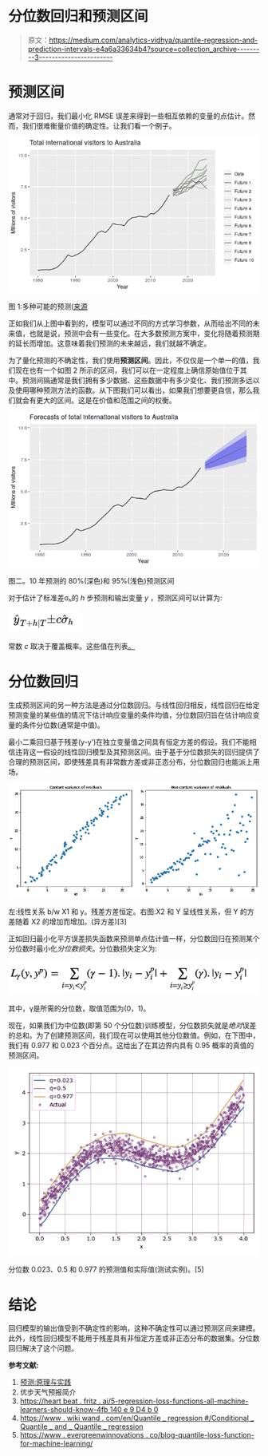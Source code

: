 # 分位数回归和预测区间

> 原文：<https://medium.com/analytics-vidhya/quantile-regression-and-prediction-intervals-e4a6a33634b4?source=collection_archive---------3----------------------->

# **预测区间**

通常对于回归，我们最小化 RMSE 误差来得到一些相互依赖的变量的点估计。然而，我们很难衡量价值的确定性。让我们看一个例子。

![](img/d2493cae0149ccd14595820c94d54af9.png)

图 1:多种可能的预测([来源](https://otexts.com/fpp2/perspective.html#perspective)

正如我们从上图中看到的，模型可以通过不同的方式学习参数，从而给出不同的未来值，也就是说，预测中会有一些变化。在大多数预测方案中，变化将随着预测期的延长而增加。这意味着我们预测的未来越远，我们就越不确定。

为了量化预测的不确定性，我们使用**预测区间**。因此，不仅仅是一个单一的值，我们现在也有一个如图 2 所示的区间，我们可以在一定程度上确信原始值位于其中。预测间隔通常是我们拥有多少数据、这些数据中有多少变化、我们预测多远以及使用哪种预测方法的函数。从下图我们可以看出，如果我们想要更自信，那么我们就会有更大的区间。这是在价值和范围之间的权衡。

![](img/0cf7e5921da7576541d397a2026a3d76.png)

图二。10 年预测的 80%(深色)和 95%(浅色)预测区间

对于估计了标准差σₕ的 *h* 步预测和输出变量 *y* ，预测区间可以计算为:

![](img/5504dfe48157b78920344bd5f658d997.png)

常数 *c* 取决于覆盖概率。这些值在列表[。](https://otexts.com/fpp2/prediction-intervals.html)

# **分位数回归**

生成预测区间的另一种方法是通过分位数回归。与线性回归相反，线性回归在给定预测变量的某些值的情况下估计响应变量的条件均值，分位数回归旨在估计响应变量的条件分位数(通常是中值)。

最小二乘回归基于残差(y-y’)在独立变量值之间具有恒定方差的假设。我们不能相信违背这一假设的线性回归模型及其预测区间。由于基于分位数损失的回归提供了合理的预测区间，即使残差具有非常数方差或非正态分布，分位数回归也能派上用场。

![](img/66ffbf02e35b3ace83bb451c69fa229e.png)

左:线性关系 b/w X1 和 y。残差方差恒定。右图:X2 和 Y 呈线性关系，但 Y 的方差随着 X2 的增加而增加。(异方差)[3]

正如回归最小化平方误差损失函数来预测单点估计值一样，分位数回归在预测某个分位数时最小化*分位数损失*。分位数损失定义为:

![](img/77a64b48bc431e364c21d33564cdc885.png)

其中，γ是所需的分位数，取值范围为(0，1)。

现在，如果我们为中位数(即第 50 个分位数)训练模型，分位数损失就是*绝对*误差的总和。为了创建预测区间，我们现在可以使用其他分位数值。例如，在下图中，我们有 0.977 和 0.023 个百分点。这给出了在其边界内具有 0.95 概率的真值的预测区间。

![](img/7d0c3b6a0d1923f0122cf36b6b47a19f.png)

分位数 0.023、0.5 和 0.977 的预测值和实际值(测试实例)。[5]

# **结论**

回归模型的输出值受到不确定性的影响，这种不确定性可以通过预测区间来建模。此外，线性回归模型不能用于残差具有非恒定方差或非正态分布的数据集。分位数回归解决了这个问题。

**参考文献:**

1.  [预测:原理与实践](https://otexts.com/fpp2/perspective.html#perspective)
2.  优步天气预报简介
3.  [https://heart beat . fritz . ai/5-regression-loss-functions-all-machine-learners-should-know-4fb 140 e 9 D4 b 0](https://heartbeat.fritz.ai/5-regression-loss-functions-all-machine-learners-should-know-4fb140e9d4b0)
4.  [https://www . wiki wand . com/en/Quantile _ regression #/Conditional _ Quantile _ and _ Quantile _ regression](https://www.wikiwand.com/en/Quantile_regression#/Conditional_quantile_and_quantile_regression)
5.  [https://www . evergreenwinnovations . co/blog-quantile-loss-function-for-machine-learning/](https://www.evergreeninnovations.co/blog-quantile-loss-function-for-machine-learning/)